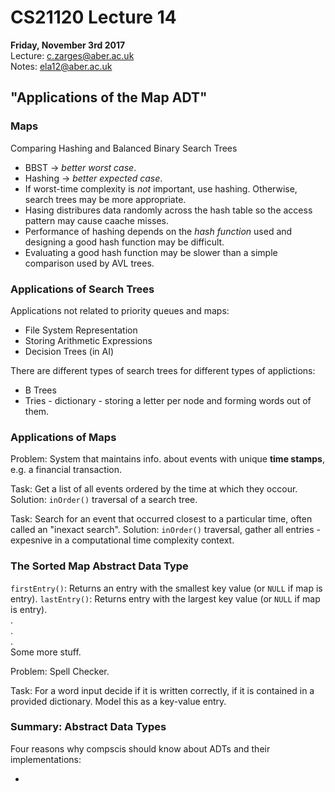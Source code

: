 # CS21120 Lecture 14
__Friday, November 3rd 2017__  
Lecture: c.zarges@aber.ac.uk   
Notes: ela12@aber.ac.uk

## "Applications of the Map ADT" 

### Maps 

Comparing Hashing and Balanced Binary Search Trees 

- BBST  &rightarrow; _better worst case_.
- Hashing &rightarrow; _better expected case_.
- If worst-time complexity is _not_ important, use hashing. Otherwise, search trees may be more appropriate. 
- Hasing distribures data randomly across the hash table so the access pattern may cause caache misses. 
- Performance of hashing depends on the _hash function_ used and designing a good hash function may be difficult. 
- Evaluating a good hash function may be slower than a simple comparison used by AVL trees.

### Applications of Search Trees 

Applications not related to priority queues and maps: 

- File System Representation 
- Storing Arithmetic Expressions 
- Decision Trees (in AI)

There are different types of search trees for different types of applictions: 

- B Trees 
- Tries - dictionary - storing a letter per node and forming words out of them. 

### Applications of Maps 

Problem: System that maintains info. about events with unique **time stamps**, e.g. a financial transaction. 

Task: Get a list of all events ordered by the time at which they occour. 
Solution: `inOrder()` traversal of a search tree. 

Task: Search for an event that occurred closest to a particular time, often called an "inexact search". 
Solution: `inOrder()` traversal, gather all entries - expesnive in a computational time complexity context. 

### The Sorted Map Abstract Data Type 

`firstEntry()`: Returns an entry with the smallest key value (or `NULL` if map is entry). 
`lastEntry()`: Returns entry with the largest key value (or `NULL` if map is entry).   
.  
.  
.  
Some more stuff.

Problem: Spell Checker.  

Task: For a word input decide if it is written correctly, if it is contained in a provided dictionary. 
Model this as a key-value entry. 

### Summary: Abstract Data Types

Four reasons why compscis should know about ADTs and their implementations: 

- 

